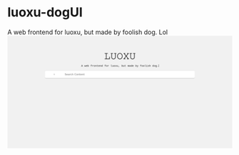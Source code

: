 # luoxu-dogUI
A web frontend for luoxu, but made by foolish dog. Lol
![](./Screenshot%202023-08-30%20at%2020-09-48%20DogUI%20LUOXU.png)